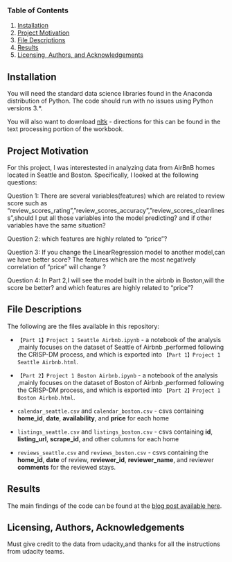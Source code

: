 ### Table of Contents

1. [Installation](#installation)
2. [Project Motivation](#motivation)
3. [File Descriptions](#files)
4. [Results](#results)
5. [Licensing, Authors, and Acknowledgements](#licensing)

## Installation <a name="installation"></a>

You will need the standard data science libraries found in the Anaconda distribution of Python.  The code should run with no issues using Python versions 3.*.  

You will also want to download [nltk](https://www.nltk.org/data.html) - directions for this can be found in the text processing portion of the workbook.

## Project Motivation<a name="motivation"></a>

For this project, I was interestested in analyzing data from AirBnB homes located in Seattle and Boston.  Specifically, I looked at the following questions:

Question 1: There are several variables(features) which are related to review score such as “review_scores_rating”,”review_scores_accuracy”,”review_scores_cleanliness”,should I put all those variables into the model predicting? and if other variables have the same situation?

Question 2: which features are highly related to “price”?

Question 3: If you change the LinearRegression model to another model,can we have better score? The features which are the most negatively correlation of “price” will change ?

Question 4: In Part 2,I will see the model built in the airbnb in Boston,will the score be better? and which features are highly related to “price”?


## File Descriptions <a name="files"></a>

The following are the files available in this repository:

* `【Part 1】Project 1 Seattle Airbnb.ipynb` - a notebook of the analysis ,mainly focuses on the dataset of Seattle of Airbnb ,performed following the CRISP-DM process, and which is exported into `【Part 1】Project 1 Seattle Airbnb.html`.

* `【Part 2】Project 1 Boston Airbnb.ipynb` - a notebook of the analysis ,mainly focuses on the dataset of Boston of Airbnb ,performed following the CRISP-DM process, and which is exported into `【Part 2】Project 1 Boston Airbnb.html`.

* `calendar_seattle.csv` and `calendar_boston.csv` - csvs containing **home_id**, **date**, **availability**, and **price** for each home

* `listings_seattle.csv` and `listings_boston.csv` - csvs containing **id**, **listing_url**, **scrape_id**, and other columns for each home

* `reviews_seattle.csv` and `reviews_boston.csv` - csvs containing the **home_id**, **date** of review, **reviewer_id**, **reviewer_name**, and reviewer **comments** for the reviewed stays.


## Results<a name="results"></a>

The main findings of the code can be found at the [blog post available here](https://medium.com/@happydanil/exploratory-analysis-of-boston-and-seattle-airbnb-data-4cd7a24e061d).

## Licensing, Authors, Acknowledgements<a name="licensing"></a>

Must give credit to the data from udacity,and thanks for all the instructions from udacity teams.
 
